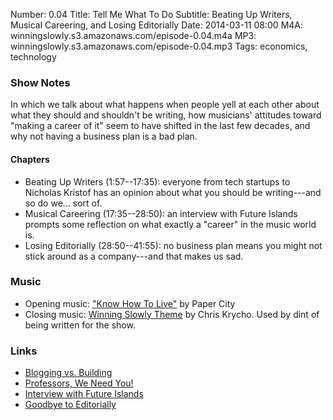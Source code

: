 Number: 0.04
Title: Tell Me What To Do
Subtitle: Beating Up Writers, Musical Careering, and Losing Editorially
Date: 2014-03-11 08:00
M4A: winningslowly.s3.amazonaws.com/episode-0.04.m4a
MP3: winningslowly.s3.amazonaws.com/episode-0.04.mp3
Tags: economics, technology

### Show Notes

In which we talk about what happens when people yell at each other about what they should and shouldn't be writing, how musicians' attitudes toward "making a career of it" seem to have shifted in the last few decades, and why not having a business plan is a bad plan.

#### Chapters

- Beating Up Writers (1:57--17:35): everyone from tech startups to Nicholas Kristof has an opinion about what you should be writing---and so do we... sort of.
- Musical Careering (17:35--28:50): an interview with Future Islands prompts some reflection on what exactly a "career" in the music world is.
- Losing Editorially (28:50--41:55): no business plan means you might not stick around as a company---and that makes us sad.

### Music

- Opening music: ["Know How To Live"](http://papercitymusic.bandcamp.com/track/know-how-to-live) by Paper City
- Closing music: [Winning Slowly Theme](https://soundcloud.com/chriskrycho/winning-slowly) by Chris Krycho. Used by dint of being written for the show.

### Links

- [Blogging vs. Building](https://medium.com/on-startups/bc6893bb5cd5)
- [Professors, We Need You!](http://www.nytimes.com/2014/02/16/opinion/sunday/kristof-professors-we-need-you.html)
- [Interview with Future Islands](http://pitchfork.com/features/update/9315-future-islands/)
- [Goodbye to Editorially](http://stet.editorially.com/articles/goodbye/)